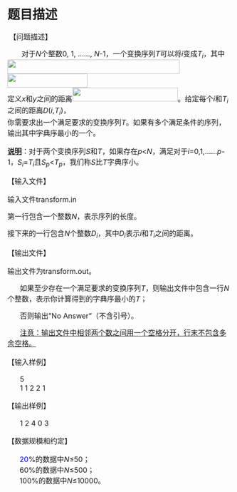 # 题目描述


<p>
 <b><span style="font-size:large;"><span style="font-weight:normal;font-size:12pt;">【问题描述】</span></span></b> 
</p>
<div>
<span style="font-size:12pt;">       </span><span style="font-size:12pt;">对于</span><i><span style="font-size:12pt;">N</span></i><span style="font-size:12pt;">个整数</span><span style="font-size:12pt;">0, 1, ……, <i>N</i>-1</span><span style="font-size:12pt;">，一个变换序列</span><i><span style="font-size:12pt;">T</span></i><span style="font-size:12pt;">可以将</span><i><span style="font-size:12pt;">i</span></i><span style="font-size:12pt;">变成</span><i><span style="font-size:12pt;">T<sub>i</sub></span></i><span style="font-size:12pt;">，其中<img alt="" src="/images/transform1(1).bmp" height="32" width="387"/></span><span style="font-size:12pt;"><img alt="" src="/images/transform2.bmp" height="31" width="180"/></span> 
</div>
<div>
<span style="font-size:12pt;"><span style="font-size:12pt;">定义</span><i><span style="font-size:12pt;">x</span></i><span style="font-size:12pt;">和</span><i><span style="font-size:12pt;">y</span></i><span style="font-size:12pt;">之间的距离<img alt="" src="/images/transform3.bmp" height="31" width="237"/></span></span><span style="font-size:12pt;">。给定每个</span><i><span style="font-size:12pt;">i</span></i><span style="font-size:12pt;">和</span><i><span style="font-size:12pt;">T<sub>i</sub></span></i><span style="font-size:12pt;">之间的距离</span><i><span style="font-size:12pt;">D</span></i><span style="font-size:12pt;">(<i>i</i>,<i>T<sub>i</sub></i>)</span><span style="font-size:12pt;">，</span> 
</div>
<div>
<span style="font-size:12pt;">你需要求出一个满足要求的变换序列</span><i><span style="font-size:12pt;">T</span></i><span style="font-size:12pt;">。如果有多个满足条件的序列，输出其中字典序最小的一个。</span> 
</div>
<div>
 
</div>
<div>
<b><u><span style="font-size:12pt;">说明</span></u></b><span style="font-size:12pt;">：对于两个变换序列</span><i><span style="font-size:12pt;">S</span></i><span style="font-size:12pt;">和</span><i><span style="font-size:12pt;">T</span></i><span style="font-size:12pt;">，如果存在</span><i><span style="font-size:12pt;">p</span></i><span style="font-size:12pt;">&lt;<i>N</i></span><span style="font-size:12pt;">，满足对于</span><i><span style="font-size:12pt;">i</span></i><span style="font-size:12pt;">=0,1,……<i>p</i>-1</span><span style="font-size:12pt;">，</span><i><span style="font-size:12pt;">S<sub>i</sub></span></i><span style="font-size:12pt;">=<i>T<sub>i</sub></i></span><span style="font-size:12pt;">且</span><i><span style="font-size:12pt;">S<sub>p</sub></span></i><span style="font-size:12pt;">&lt;<i>T<sub>p</sub></i></span><span style="font-size:12pt;">，我们称</span><i><span style="font-size:12pt;">S</span></i><span style="font-size:12pt;">比</span><i><span style="font-size:12pt;">T</span></i><span style="font-size:12pt;">字典序小。</span> 
</div>
<div style="margin:13pt 0cm;line-height:normal;">
<b><span style="font-size:large;"><span style="font-weight:normal;font-size:12pt;">【输入文件】</span></span></b> 
</div>
<p>
<span style="font-size:12pt;">输入文件</span><span style="font-size:12pt;">transform.in</span>
</p>
<p>
<span style="font-size:12pt;">第一行包含一个整数</span><i><span style="font-size:12pt;">N</span></i><span style="font-size:12pt;">，表示序列的长度。</span>
</p>
<p>
<span style="font-size:12pt;">接下来的一行包含</span><i><span style="font-size:12pt;">N</span></i><span style="font-size:12pt;">个整数</span><i><span style="font-size:12pt;">D<sub>i</sub></span></i><span style="font-size:12pt;">，其中</span><i><span style="font-size:12pt;">D<sub>i</sub></span></i><span style="font-size:12pt;">表示</span><i><span style="font-size:12pt;">i</span></i><span style="font-size:12pt;">和</span><i><span style="font-size:12pt;">T<sub>i</sub></span></i><span style="font-size:12pt;">之间的距离。</span>
</p>
<div style="margin:13pt 0cm;line-height:normal;">
<b><span style="font-size:large;"><span style="font-weight:normal;font-size:12pt;">【输出文件】</span></span></b> 
</div>
<div>
<span style="font-size:12pt;">输出文件为</span><span style="font-size:12pt;">transform.out</span><span style="font-size:12pt;">。</span> 
</div>
<p style="text-indent:21pt;">
<span style="font-size:12pt;">如果至少存在一个满足要求的变换序列</span><i><span style="font-size:12pt;">T</span></i><span style="font-size:12pt;">，则输出文件中包含一行</span><i><span style="font-size:12pt;">N</span></i><span style="font-size:12pt;">个整数，表示你计算得到的字典序最小的</span><i><span style="font-size:12pt;">T</span></i><span style="font-size:12pt;">；</span>
</p>
<p style="text-indent:21pt;">
<span style="font-size:12pt;">否则输出</span><span style="font-size:12pt;">”No Answer”</span><span style="font-size:12pt;">（不含引号）。</span>
</p>
<p style="text-indent:21pt;">
<span style="font-size:12pt;"><u>注意：输出文件中相邻两个数之间用一个空格分开，行末不包含多余空格。</u></span>
</p>
<div style="margin:13pt 0cm;line-height:normal;">
<b><span style="font-size:large;"><span style="font-weight:normal;font-size:12pt;">【输入样例】</span></span></b> 
</div>
<div style="text-indent:21pt;">
<span style="font-size:12pt;">5</span> 
</div>
<div style="text-indent:21pt;">
<span style="font-size:12pt;">1 1 2 2 1</span> 
</div>
<div style="margin:13pt 0cm;line-height:normal;">
<b><span style="font-size:large;"><span style="font-weight:normal;font-size:12pt;">【输出样例】</span></span></b> 
</div>
<div style="text-indent:21pt;">
<span style="font-size:12pt;">1 2 4 0 3</span> 
</div>
<div style="margin:13pt 0cm;line-height:normal;">
<b><span style="font-size:large;"><span style="font-weight:normal;font-size:12pt;">【</span><span style="font-weight:normal;font-size:12pt;">数据规模和约定</span><span style="font-weight:normal;font-size:12pt;">】</span></span></b> 
</div>
<div style="layout-grid-mode:char;text-indent:20.5pt;">
<span style="font-size:12pt;color:blue;">20</span><span style="font-size:12pt;">%</span><span style="font-size:12pt;">的数据中</span><i><span style="font-size:12pt;">N</span></i><span style="font-size:12pt;">≤50</span><span style="font-size:12pt;">；</span> 
</div>
<div style="layout-grid-mode:char;text-indent:20.5pt;">
<span style="font-size:12pt;">60%</span><span style="font-size:12pt;">的数据中</span><i><span style="font-size:12pt;">N</span></i><span style="font-size:12pt;">≤500</span><span style="font-size:12pt;">；</span> 
</div>
<div style="text-indent:20.5pt;">
<span style="font-size:12pt;">100%</span><span style="font-size:12pt;">的数据中</span><i><span style="font-size:12pt;">N</span></i><span style="font-size:12pt;">≤10000</span><span style="font-size:12pt;">。</span> 
</div>
<p>
 
</p>
